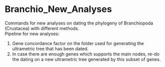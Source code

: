 # Branchio_New_Analyses
Commands for new analyses on dating the phylogeny of Branchiopoda (Crustacea) with different methods.  
Pipeline for new analyses:
1. Gene concordance factor on the folder used for generating the ultrametric tree that has been dated.
2. In case there are enough genes which supports the main nodes, re-do the dating on a new ultrametric tree generated by this subset of genes.
